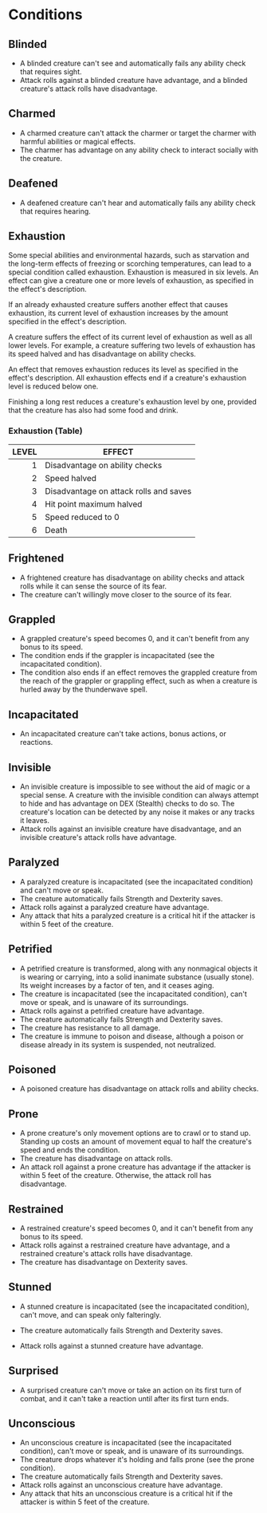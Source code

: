 # Conditions

## Blinded

- A blinded creature can't see and automatically fails any ability check that requires sight.
- Attack rolls against a blinded creature have advantage, and a blinded creature's attack rolls have disadvantage.

## Charmed

- A charmed creature can't attack the charmer or target the charmer with harmful abilities or magical effects.
- The charmer has advantage on any ability check to interact socially with the creature.

## Deafened

- A deafened creature can't hear and automatically fails any ability check that requires hearing.

## Exhaustion

Some special abilities and environmental hazards, such as starvation and the long-term effects of freezing or scorching temperatures, can lead to a special condition called exhaustion. Exhaustion is measured in six levels. An effect can give a creature one or more levels of exhaustion, as specified in the effect's description.

If an already exhausted creature suffers another effect that causes exhaustion, its current level of exhaustion increases by the amount specified in the effect's description.

A creature suffers the effect of its current level of exhaustion as well as all lower levels. For example, a creature suffering two levels of exhaustion has its speed halved and has disadvantage on ability checks.

An effect that removes exhaustion reduces its level as specified in the effect's description. All exhaustion effects end if a creature's exhaustion level is reduced below one.

Finishing a long rest reduces a creature's exhaustion level by one, provided that the creature has also had some food and drink.

### Exhaustion (Table)

| LEVEL | EFFECT                                 |
| ----: | -------------------------------------- |
|     1 | Disadvantage on ability checks         |
|     2 | Speed halved                           |
|     3 | Disadvantage on attack rolls and saves |
|     4 | Hit point maximum halved               |
|     5 | Speed reduced to 0                     |
|     6 | Death                                  |

## Frightened

- A frightened creature has disadvantage on ability checks and attack rolls while it can sense the source of its fear.
- The creature can't willingly move closer to the source of its fear.

## Grappled

- A grappled creature's speed becomes 0, and it can't benefit from any bonus to its speed.
- The condition ends if the grappler is incapacitated (see the incapacitated condition).
- The condition also ends if an effect removes the grappled creature from the reach of the grappler or grappling effect, such as when a creature is hurled away by the thunderwave spell.

## Incapacitated

- An incapacitated creature can't take actions, bonus actions, or reactions.

## Invisible

- An invisible creature is impossible to see without the aid of magic or a special sense. A creature with the invisible condition can always attempt to hide and has advantage on DEX (Stealth) checks to do so. The creature's location can be detected by any noise it makes or any tracks it leaves.
- Attack rolls against an invisible creature have disadvantage, and an invisible creature's attack rolls have advantage.

## Paralyzed

- A paralyzed creature is incapacitated (see the incapacitated condition) and can't move or speak.
- The creature automatically fails Strength and Dexterity saves.
- Attack rolls against a paralyzed creature have advantage.
- Any attack that hits a paralyzed creature is a critical hit if the attacker is within 5 feet of the creature.

## Petrified

- A petrified creature is transformed, along with any nonmagical objects it is wearing or carrying, into a solid inanimate substance (usually stone). Its weight increases by a factor of ten, and it ceases aging.
- The creature is incapacitated (see the incapacitated condition), can't move or speak, and is unaware of its surroundings.
- Attack rolls against a petrified creature have advantage.
- The creature automatically fails Strength and Dexterity saves.
- The creature has resistance to all damage.
- The creature is immune to poison and disease, although a poison or disease already in its system is suspended, not neutralized.

## Poisoned

- A poisoned creature has disadvantage on attack rolls and ability checks.

## Prone

- A prone creature's only movement options are to crawl or to stand up. Standing up costs an amount of movement equal to half the creature's speed and ends the condition.
- The creature has disadvantage on attack rolls.
- An attack roll against a prone creature has advantage if the attacker is within 5 feet of the creature. Otherwise, the attack roll has disadvantage.

## Restrained

- A restrained creature's speed becomes 0, and it can't benefit from any bonus to its speed.
- Attack rolls against a restrained creature have advantage, and a restrained creature's attack rolls have disadvantage.
- The creature has disadvantage on Dexterity saves.

## Stunned

- A stunned creature is incapacitated (see the incapacitated condition), can't move, and can speak only falteringly.

- The creature automatically fails Strength and Dexterity saves.
- Attack rolls against a stunned creature have advantage.

## Surprised

- A surprised creature can't move or take an action on its first turn of combat, and it can't take a reaction until after its first turn ends.

## Unconscious

- An unconscious creature is incapacitated (see the incapacitated condition), can't move or speak, and is unaware of its surroundings.
- The creature drops whatever it's holding and falls prone (see the prone condition).
- The creature automatically fails Strength and Dexterity saves.
- Attack rolls against an unconscious creature have advantage.
- Any attack that hits an unconscious creature is a critical hit if the attacker is within 5 feet of the creature.
